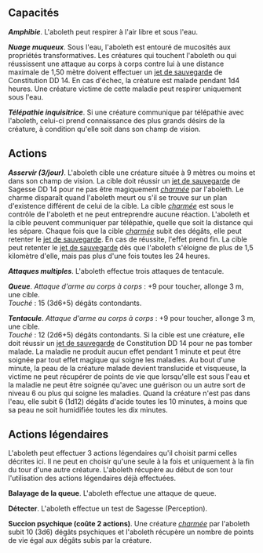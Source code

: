## Capacités
**_Amphibie_**. L'aboleth peut respirer à l'air libre et sous l'eau.

**_Nuage muqueux_**. Sous l'eau, l'aboleth est entouré de mucosités aux propriétés transformatives. Les créatures qui touchent l'aboleth ou qui réussissent une attaque au corps à corps contre lui à une distance maximale de 1,50 mètre doivent effectuer un [jet de sauvegarde](/utiliser-les-caracteristiques/#jets-de-sauvegarde) de Constitution DD 14. En cas d'échec, la créature est malade pendant 1d4 heures. Une créature victime de cette maladie peut respirer uniquement sous l'eau.

**_Télépathie inquisitrice_**. Si une créature communique par télépathie avec l'aboleth, celui-ci prend connaissance des plus grands désirs de la créature, à condition qu'elle soit dans son champ de vision.

## Actions
**_Asservir (3/jour)_**. L'aboleth cible une créature située à 9 mètres ou moins et dans son champ de vision. La cible doit réussir un [jet de sauvegarde](/utiliser-les-caracteristiques/#jets-de-sauvegarde) de Sagesse DD 14 pour ne pas être magiquement [_charmée_](/gerer-la-sante-du-personnage/#charme) par l'aboleth. Le charme disparaît quand l'aboleth meurt ou s'il se trouve sur un plan d'existence différent de celui de la cible. La cible [_charmée_](/gerer-la-sante-du-personnage/#charme) est sous le contrôle de l'aboleth et ne peut entreprendre aucune réaction. L'aboleth et la cible peuvent communiquer par télépathie, quelle que soit la distance qui les sépare. Chaque fois que la cible [_charmée_](/gerer-la-sante-du-personnage/#charme) subit des dégâts, elle peut retenter le [jet de sauvegarde](/utiliser-les-caracteristiques/#jets-de-sauvegarde). En cas de réussite, l'effet prend fin. La cible peut retenter le [jet de sauvegarde](/utiliser-les-caracteristiques/#jets-de-sauvegarde) dès que l'aboleth s'éloigne de plus de 1,5 kilomètre d'elle, mais pas plus d'une fois toutes les 24 heures.

**_Attaques multiples_**. L'aboleth effectue trois attaques de tentacule.

**_Queue_**. _Attaque d'arme au corps à corps_ : +9 pour toucher, allonge 3 m, une cible.  
_Touché_ : 15 (3d6+5) dégâts contondants.

**_Tentacule_**. _Attaque d'arme au corps à corps_ : +9 pour toucher, allonge 3 m, une cible.  
_Touché_ : 12 (2d6+5) dégâts contondants. Si la cible est une créature, elle doit réussir un [jet de sauvegarde](/utiliser-les-caracteristiques/#jets-de-sauvegarde) de Constitution DD 14 pour ne pas tomber malade. La maladie ne produit aucun effet pendant 1 minute et peut être soignée par tout effet magique qui soigne les maladies. Au bout d'une minute, la peau de la créature malade devient translucide et visqueuse, la victime ne peut récupérer de points de vie que lorsqu'elle est sous l'eau et la maladie ne peut être soignée qu'avec une guérison ou un autre sort de niveau 6 ou plus qui soigne les maladies. Quand la créature n'est pas dans l'eau, elle subit 6 (1d12) dégâts d'acide toutes les 10 minutes, à moins que sa peau ne soit humidifiée toutes les dix minutes.

## Actions légendaires
L'aboleth peut effectuer 3 actions légendaires qu'il choisit parmi celles décrites ici. Il ne peut en choisir qu'une seule à la fois et uniquement à la fin du tour d'une autre créature. L'aboleth récupère au début de son tour l'utilisation des actions légendaires déjà effectuées.

**Balayage de la queue**. L'aboleth effectue une attaque de queue.

**Détecter**. L'aboleth effectue un test de Sagesse (Perception).

**Succion psychique (coûte 2 actions)**. Une créature [_charmée_](/gerer-la-sante-du-personnage/#charme) par l'aboleth subit 10 (3d6) dégâts psychiques et l'aboleth récupère un nombre de points de vie égal aux dégâts subis par la créature.
